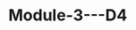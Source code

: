 # Module-3---D4

 <!--
            You are creating the "shopping cart experience" for an Online Marketplace.
            From this API you can retrieve the list of the available books:
            https://striveschool-api.herokuapp.com/books

            What you need to do is:
            0) Get all the products from the API using a fetch
            1) Display the list of items available on the page using template literals `` and .forEach
            2) Add an "Add to Cart" button
            3) When the button is pressed, change the style of the item and add its data to another list. That's going to be the Cart's list. Display it somewhere.
            4) Allow the user to delete items from the cart's list
            5) Add a "Skip" or "Ignore" button to each book in the page
            6) When pressed, the button should remove the corresponding item from the page, so the user can focus on those that interests him more.
            7) Add a search bar where the user can search for books. When the user types more than 3 chars, you should filter the content of the page to show only the items with a matching name (hint: use .filter method)
            
            
            [EXTRA]
            8) Add a "Clean Cart" button, to clean the whole list.
            9) Create a "Detail page" for the product. When the user clicks on a product name, the app should redirect him to the secondary page, passing the ASIN in query string
            10) In the detail page retrieve the ASIN from the query string and use it to fetch and show some details of the selected product (use this endpoint: https://striveschool-api.herokuapp.com/books/1940026091 to fetch the details of a specific book)
        -->
